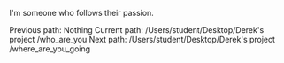 I'm someone who follows their passion.

Previous path: Nothing
Current path: /Users/student/Desktop/Derek's project /who_are_you
Next path: /Users/student/Desktop/Derek's project /where_are_you_going
